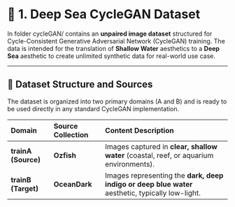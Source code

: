 # 🌊 1. Deep Sea CycleGAN Dataset

In folder cycleGAN/ contains an **unpaired image dataset** structured for Cycle-Consistent Generative Adversarial Network (CycleGAN) training. The data is intended for the translation of **Shallow Water** aesthetics to a **Deep Sea** aesthetic to create unlimited synthetic data for real-world use case.

***

## 🐠 Dataset Structure and Sources

The dataset is organized into two primary domains (A and B) and is ready to be used directly in any standard CycleGAN implementation.

| Domain | Source Collection | Content Description | 
| :--- | :--- | :--- | 
| **trainA (Source)** | **Ozfish** | Images captured in **clear, shallow water** (coastal, reef, or aquarium environments). |
| **trainB (Target)** | **OceanDark** | Images representing the **dark, deep indigo or deep blue water** aesthetic, typically low-light. | 




